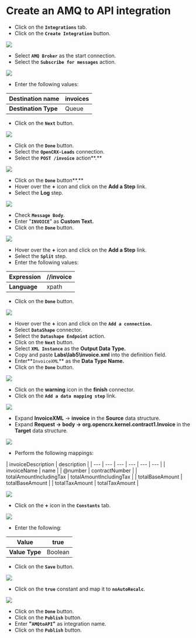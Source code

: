 # Create an AMQ to API integration

* Click on the **`Integrations`** tab.
* Click on the **`Create Integration`** button.

![](../.gitbook/assets/image%20%2876%29.png)

* Select **`AMQ Broker`** as the start connection.
* Select the **`Subscribe for messages`** action.

![](../.gitbook/assets/image%20%28130%29.png)

* Enter the following values:

| **Destination name** | invoices |
| --- | --- |
| **Destination Type** | Queue |

* Click on the **`Next`** button.

![](../.gitbook/assets/image%20%28154%29.png)

* Click on the **`Done`** button.
* Select the **`OpenCRX-Leads`** connection.
* Select the **`POST /invoice`** action**.**

![](../.gitbook/assets/image%20%2818%29.png)

* Click on the **`Done`** button**.**
* Hover over the **+** icon and click on the  **Add a Step** link.
* Select the **Log** step.

![](../.gitbook/assets/image%20%28138%29.png)

* Check **`Message Body`**.
* Enter "**`INVOICE`**" as **Custom Text.** 
* Click on the **`Done`**  button.

![](../.gitbook/assets/image%20%28118%29.png)

* Hover over the **+** icon and click on the **Add a Step** link.
* Select the **`Split`** step.
* Enter the following values:

| **Expression** | //invoice |
| --- | --- |
| **Language** | xpath |

* Click on the **`Done`** button.

![](../.gitbook/assets/image%20%2873%29.png)

* Hover over the **+** icon and click on the **`Add a connection`.**
* Select **`DataShape`** connector.
* Select the **`Datashape Endpoint`** action.
* Click on the **`Next`** button.
* Select **`XML Instance`** as the **Output Data Type.**
* Copy and paste **Labs\lab5\invoice.xml** into the definition field.
* Enter**`InvoiceXML`** as the **Data Type Name.**
* Click  on the **`Done`** button.

![](../.gitbook/assets/image%20%2882%29.png)

* Click on the **warning** icon in the **finish** connector.
* Click on the **`Add a data mapping step`** link.

![](../.gitbook/assets/image%20%2875%29.png)

* Expand **InvoiceXML** -&gt; **invoice** in the **Source** data structure.
* Expand **Request -&gt; body -&gt; org.opencrx.kernel.contract1.Invoice** in the **Target** data structure.

![](../.gitbook/assets/image%20%2842%29.png)

* Perform the following mappings:

| invoiceDescription | description |
| --- | --- | --- | --- | --- | --- |
| invoiceName | name |
| @number | contractNumber |
| totalAmountIncludingTax | totalAmountIncludingTax |
| totalBaseAmount | totalBaseAmount |
| totalTaxAmount | totalTaxAmount |

![](../.gitbook/assets/image%20%2878%29.png)

* Click on the **+** icon in the **`Constants`** tab.

![](../.gitbook/assets/image%20%28109%29.png)

* Enter the following:

| **Value** | true |
| --- | --- |
| **Value Type** | Boolean |

* Click on the **`Save`** button.

![](../.gitbook/assets/image%20%2892%29.png)

* Click on the **`true`** constant and map it to **`noAutoRecalc`**.

![](../.gitbook/assets/image%20%28117%29.png)

* Click on the **`Done`** button.
* Click on the **`Publish`** button.
* Enter **"`AMQtoAPI`"** as integration name.
* Click on the **`Publish`** button.





